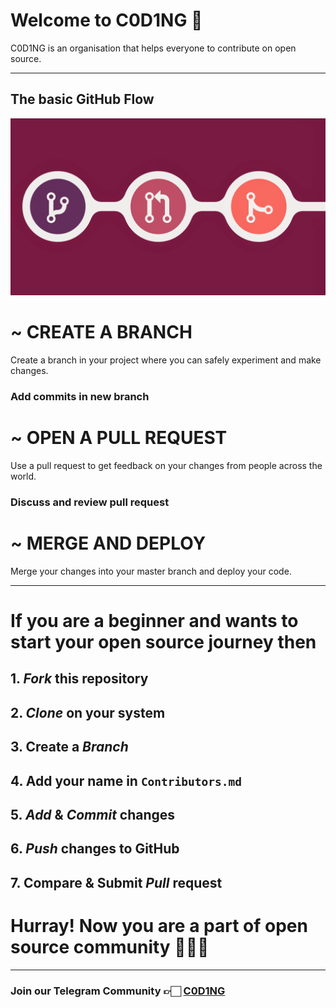 # Welcome to C0D1NG 💐
C0D1NG is an organisation that helps everyone to contribute on open source.

***

## The basic GitHub Flow

![githubflow](assets/githubflow.png)

# ~ CREATE A BRANCH
 
Create a branch in your project where you can safely experiment and make changes.

### Add commits in new branch

# ~ OPEN A PULL REQUEST
Use a pull request to get feedback on your changes from people across the world.

### Discuss and review pull request

# ~ MERGE AND DEPLOY
Merge your changes into your master branch and deploy your code.

***

# If you are a beginner and wants to start your open source journey then 
## 1. *Fork* this repository
## 2. *Clone* on your system
## 3. Create a *Branch*
## 4. Add your name in ```Contributors.md```
## 5. *Add* & *Commit* changes
## 6. *Push* changes to GitHub
## 7. Compare & Submit *Pull* request

# Hurray! Now you are a part of open source community 🚀🚀🚀

***

### Join our Telegram Community 👉🏻 [C0D1NG](https://t.me/C0D1NG)

